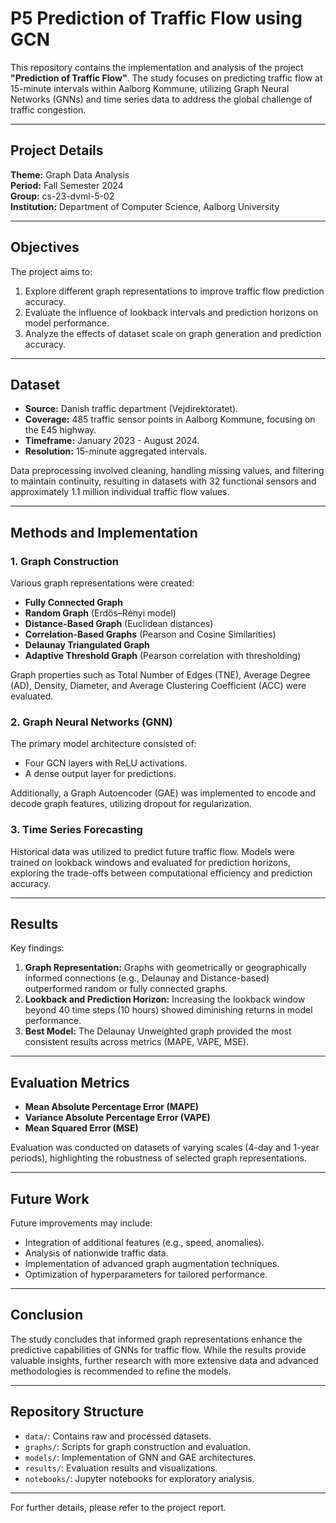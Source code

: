 # P5 Prediction of Traffic Flow using GCN 

This repository contains the implementation and analysis of the project **"Prediction of Traffic Flow"**. The study focuses on predicting traffic flow at 15-minute intervals within Aalborg Kommune, utilizing Graph Neural Networks (GNNs) and time series data to address the global challenge of traffic congestion.

---

## Project Details

**Theme:** Graph Data Analysis  
**Period:** Fall Semester 2024  
**Group:** cs-23-dvml-5-02  
**Institution:** Department of Computer Science, Aalborg University  

---

## Objectives

The project aims to:
1. Explore different graph representations to improve traffic flow prediction accuracy.
2. Evaluate the influence of lookback intervals and prediction horizons on model performance.
3. Analyze the effects of dataset scale on graph generation and prediction accuracy.

---

## Dataset

- **Source:** Danish traffic department (Vejdirektoratet).  
- **Coverage:** 485 traffic sensor points in Aalborg Kommune, focusing on the E45 highway.  
- **Timeframe:** January 2023 - August 2024.  
- **Resolution:** 15-minute aggregated intervals.  

Data preprocessing involved cleaning, handling missing values, and filtering to maintain continuity, resulting in datasets with 32 functional sensors and approximately 1.1 million individual traffic flow values.

---

## Methods and Implementation

### 1. Graph Construction
Various graph representations were created:
- **Fully Connected Graph**
- **Random Graph** (Erdős–Rényi model)
- **Distance-Based Graph** (Euclidean distances)
- **Correlation-Based Graphs** (Pearson and Cosine Similarities)
- **Delaunay Triangulated Graph**
- **Adaptive Threshold Graph** (Pearson correlation with thresholding)

Graph properties such as Total Number of Edges (TNE), Average Degree (AD), Density, Diameter, and Average Clustering Coefficient (ACC) were evaluated.

### 2. Graph Neural Networks (GNN)
The primary model architecture consisted of:
- Four GCN layers with ReLU activations.
- A dense output layer for predictions.

Additionally, a Graph Autoencoder (GAE) was implemented to encode and decode graph features, utilizing dropout for regularization.

### 3. Time Series Forecasting
Historical data was utilized to predict future traffic flow. Models were trained on lookback windows and evaluated for prediction horizons, exploring the trade-offs between computational efficiency and prediction accuracy.

---

## Results

Key findings:
1. **Graph Representation:** Graphs with geometrically or geographically informed connections (e.g., Delaunay and Distance-based) outperformed random or fully connected graphs.
2. **Lookback and Prediction Horizon:** Increasing the lookback window beyond 40 time steps (10 hours) showed diminishing returns in model performance.
3. **Best Model:** The Delaunay Unweighted graph provided the most consistent results across metrics (MAPE, VAPE, MSE).

---

## Evaluation Metrics

- **Mean Absolute Percentage Error (MAPE)**
- **Variance Absolute Percentage Error (VAPE)**
- **Mean Squared Error (MSE)**

Evaluation was conducted on datasets of varying scales (4-day and 1-year periods), highlighting the robustness of selected graph representations.

---

## Future Work

Future improvements may include:
- Integration of additional features (e.g., speed, anomalies).
- Analysis of nationwide traffic data.
- Implementation of advanced graph augmentation techniques.
- Optimization of hyperparameters for tailored performance.

---

## Conclusion

The study concludes that informed graph representations enhance the predictive capabilities of GNNs for traffic flow. While the results provide valuable insights, further research with more extensive data and advanced methodologies is recommended to refine the models.

---

## Repository Structure

- `data/`: Contains raw and processed datasets.
- `graphs/`: Scripts for graph construction and evaluation.
- `models/`: Implementation of GNN and GAE architectures.
- `results/`: Evaluation results and visualizations.
- `notebooks/`: Jupyter notebooks for exploratory analysis.

---

For further details, please refer to the project report.
